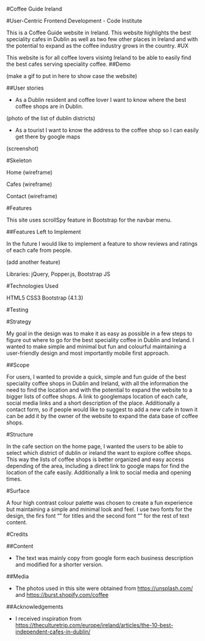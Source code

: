 #Coffee Guide Ireland

#User-Centric Frontend Development - Code Institute

This is a Coffee Guide website in Ireland. This website highlights the best speciality cafes in Dublin as well as two few other places in Ireland and with the potential to expand as the coffee industry grows in the country.
#UX

This website is for all coffee lovers visintg Ireland to be able to easily find the best cafes serving speciality coffee.
##Demo

(make a gif to put in here to show case the website)

##User stories

- As a Dublin resident and coffee lover I want to know where the best coffee shops are in Dublin.

(photo of the list of dublin districts)

- As a tourist I want to know the address to the coffee shop so I can easily get there by google maps

(screenshot)

#Skeleton

Home (wireframe)

Cafes (wireframe)

Contact (wireframe)

#Features

This site uses scrollSpy feature in Bootstrap for the navbar menu.

##Features Left to Implement

In the future I would like to implement a feature to show reviews and ratings of each cafe from people.

(add another feature)

Libraries: jQuery, Popper.js, Bootstrap JS

#Technologies Used

HTML5
CSS3
Bootstrap (4.1.3)

#Testing



#Strategy

My goal in the design was to make it as easy as possible in a few steps to figure out where to go for the best speciality coffee in Dublin and Ireland. I wanted to make simple and minimal but fun and colourful maintaining a user-friendly design and most importantly mobile first approach.

##Scope

For users, I wanted to provide a quick, simple and fun guide of the best speciality coffee shops in Dublin and Ireland, with all the information the need to find the location and with the potential to expand the website to a bigger lists of coffee shops. A link to googlemaps location of each cafe, social media links and a short description of the place. Additionally a contact form, so if people would like to suggest to add a new cafe in town it can be add it by the owner of the website to expand the data base of coffee shops.

#Structure

In the cafe section on the home page, I wanted the users to be able to select which district of dublin or ireland the want to explore coffee shops. This way the lists of coffee shops is better organized and easy access depending of the area, including a direct link to google maps for find the location of the cafe easily. Additionally a link to social media and opening times.



#Surface

A four high contrast colour palette was chosen to create a fun experience but maintaining a simple and minimal look and feel. I use two fonts for the design, the firs font “” for titles and the second font “” for the rest of text content.

#Credits

##Content

- The text was mainly copy from google form each business description and modified for a shorter version.

##Media

- The photos used in this site were obtained from https://unsplash.com/ and https://burst.shopify.com/coffee

##Acknowledgements

- I received inspiration from https://theculturetrip.com/europe/ireland/articles/the-10-best-independent-cafes-in-dublin/













